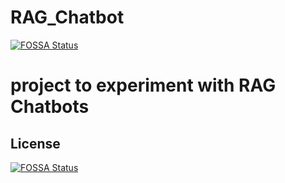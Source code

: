 # RAG_Chatbot
[![FOSSA Status](https://app.fossa.com/api/projects/git%2Bgithub.com%2Fcccapdeville%2FRAG_Chatbot.svg?type=shield)](https://app.fossa.com/projects/git%2Bgithub.com%2Fcccapdeville%2FRAG_Chatbot?ref=badge_shield)


# project to experiment with RAG Chatbots


## License
[![FOSSA Status](https://app.fossa.com/api/projects/git%2Bgithub.com%2Fcccapdeville%2FRAG_Chatbot.svg?type=large)](https://app.fossa.com/projects/git%2Bgithub.com%2Fcccapdeville%2FRAG_Chatbot?ref=badge_large)